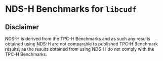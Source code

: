 # NDS-H Benchmarks for `libcudf`

## Disclaimer

NDS-H is derived from the TPC-H Benchmarks and as such any results obtained using NDS-H are not
comparable to published TPC-H Benchmark results, as the results obtained from using NDS-H do not
comply with the TPC-H Benchmarks.
